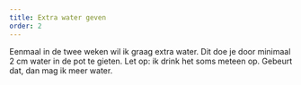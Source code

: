 ```yaml
---
title: Extra water geven
order: 2
---
```


Eenmaal in de twee weken wil ik graag extra water. Dit doe je door minimaal 2 cm water in de pot te gieten. Let op: ik drink het soms meteen op. Gebeurt dat, dan mag ik meer water.
